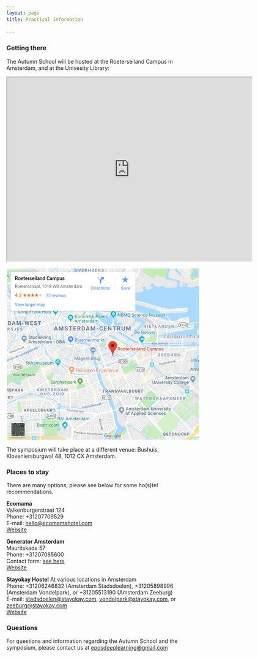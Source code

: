 ```yaml
---
layout: page
title: Practical information

---
```



### Getting there

The Autumn School will be hosted at the Roeterseiland Campus in Amsterdam, and at the Univesity Library:

<iframe src="https://www.google.com/maps/d/u/0/embed?mid=1rWtuV1XXe-0zrs2tVw3Ri4RBnqQVR1uo" width="640" height="480"></iframe>


[![RoeterseilandCampus](/imgs/mapREC.png)](https://www.google.com/maps/place/Roeterseiland+Campus/@52.363313,4.9097836,17z/data=!3m1!4b1!4m5!3m4!1s0x47c60998ffb76569:0x42b058cd42580a78!8m2!3d52.3633097!4d4.9119723)

The symposium will take place at a different venue: Bushuis, Kloveniersburgwal 48, 1012 CX Amsterdam.

### Places to stay
There are many options, please see below for some ho(s)tel recommendations.  

**Ecomama** <br>
Valkenburgerstraat 124 <br>
Phone: +31207709529 <br>
E-mail: hello@ecomamahotel.com <br>
[Website](http://www.ecomamahotel.com/) <br>


**Generator Amsterdam**  <br>
Mauritskade 57 <br>
Phone: +31207085600 <br>
Contact form: [see here](https://staygenerator.com/information/contact-us) <br>
[Website](https://staygenerator.com/destinations/amsterdam?utm_source=google-my-business&utm_medium=organic&utm_campaign=hostel-Amsterdam)<br>


**Stayokay Hostel**
At various locations in Amsterdam <br>
Phone: +31206246832 (Amsterdam Stadsdoelen), +31205898996 (Amsterdam Vondelpark), or +31205513190 (Amsterdam Zeeburg)<br>
E-mail: stadsdoelen@stayokay.com, vondelpark@stayokay.com, or zeeburg@stayokay.com<br>
[Website](https://www.stayokay.com)<br>


### Questions
For questions and information regarding the Autumn School and the symposium, please contact us at <eposdeeplearning@gmail.com>

